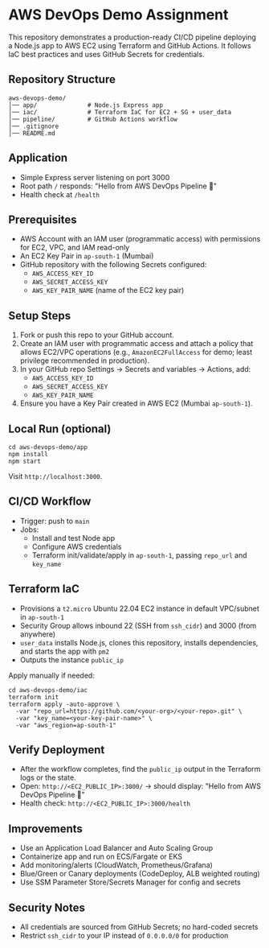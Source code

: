 # AWS DevOps Demo Assignment

This repository demonstrates a production-ready CI/CD pipeline deploying a Node.js app to AWS EC2 using Terraform and GitHub Actions. It follows IaC best practices and uses GitHub Secrets for credentials.

## Repository Structure

```
aws-devops-demo/
│── app/              # Node.js Express app
│── iac/              # Terraform IaC for EC2 + SG + user_data
│── pipeline/         # GitHub Actions workflow
│── .gitignore
│── README.md
```

## Application
- Simple Express server listening on port 3000
- Root path `/` responds: "Hello from AWS DevOps Pipeline 🚀"
- Health check at `/health`

## Prerequisites
- AWS Account with an IAM user (programmatic access) with permissions for EC2, VPC, and IAM read-only
- An EC2 Key Pair in `ap-south-1` (Mumbai)
- GitHub repository with the following Secrets configured:
  - `AWS_ACCESS_KEY_ID`
  - `AWS_SECRET_ACCESS_KEY`
  - `AWS_KEY_PAIR_NAME` (name of the EC2 key pair)

## Setup Steps
1. Fork or push this repo to your GitHub account.
2. Create an IAM user with programmatic access and attach a policy that allows EC2/VPC operations (e.g., `AmazonEC2FullAccess` for demo; least privilege recommended in production).
3. In your GitHub repo Settings → Secrets and variables → Actions, add:
   - `AWS_ACCESS_KEY_ID`
   - `AWS_SECRET_ACCESS_KEY`
   - `AWS_KEY_PAIR_NAME`
4. Ensure you have a Key Pair created in AWS EC2 (Mumbai `ap-south-1`).

## Local Run (optional)
```
cd aws-devops-demo/app
npm install
npm start
```
Visit `http://localhost:3000`.

## CI/CD Workflow
- Trigger: push to `main`
- Jobs:
  - Install and test Node app
  - Configure AWS credentials
  - Terraform init/validate/apply in `ap-south-1`, passing `repo_url` and `key_name`

## Terraform IaC
- Provisions a `t2.micro` Ubuntu 22.04 EC2 instance in default VPC/subnet in `ap-south-1`
- Security Group allows inbound 22 (SSH from `ssh_cidr`) and 3000 (from anywhere)
- `user_data` installs Node.js, clones this repository, installs dependencies, and starts the app with `pm2`
- Outputs the instance `public_ip`

Apply manually if needed:
```
cd aws-devops-demo/iac
terraform init
terraform apply -auto-approve \
  -var "repo_url=https://github.com/<your-org>/<your-repo>.git" \
  -var "key_name=<your-key-pair-name>" \
  -var "aws_region=ap-south-1"
```

## Verify Deployment
- After the workflow completes, find the `public_ip` output in the Terraform logs or the state.
- Open: `http://<EC2_PUBLIC_IP>:3000/` → should display: "Hello from AWS DevOps Pipeline 🚀"
- Health check: `http://<EC2_PUBLIC_IP>:3000/health`

## Improvements
- Use an Application Load Balancer and Auto Scaling Group
- Containerize app and run on ECS/Fargate or EKS
- Add monitoring/alerts (CloudWatch, Prometheus/Grafana)
- Blue/Green or Canary deployments (CodeDeploy, ALB weighted routing)
- Use SSM Parameter Store/Secrets Manager for config and secrets

## Security Notes
- All credentials are sourced from GitHub Secrets; no hard-coded secrets
- Restrict `ssh_cidr` to your IP instead of `0.0.0.0/0` for production
